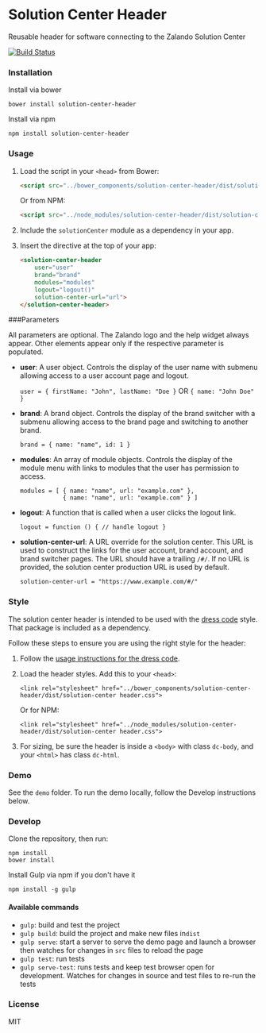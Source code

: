 # Solution Center Header
Reusable header for software connecting to the Zalando Solution Center

[![Build Status](https://travis-ci.org/zalando/solution-center-header.svg?branch=master)](https://travis-ci.org/zalando/solution-center-header)

### Installation

Install via bower

```shell
bower install solution-center-header
```

Install via npm

```shell
npm install solution-center-header
```

### Usage

1. Load the script in your `<head>` from Bower:

    ```html
    <script src="../bower_components/solution-center-header/dist/solution-center-header.js"></script>
    ```
    
    Or from NPM:
    
    
    ```html
    <script src="../node_modules/solution-center-header/dist/solution-center-header.js"></script>
    ```

2. Include the `solutionCenter` module as a dependency in your app.

3. Insert the directive at the top of your app:

    ```html
    <solution-center-header 
        user="user"
        brand="brand"
        modules="modules" 
        logout="logout()" 
        solution-center-url="url">
    </solution-center-header>
    ```

###Parameters

All parameters are optional. The Zalando logo and the help widget always appear. Other elements appear only if the respective parameter is populated.

 - **user**: A user object. Controls the display of the user name with submenu allowing access to a user account page and logout.
 
    `user = { firstName: "John", lastName: "Doe }` OR `{ name: "John Doe" }`
 
 - **brand**: A brand object. Controls the display of the brand switcher with a submenu allowing access to the brand page and switching to another brand.
 
    ```brand = { name: "name", id: 1 }```

 - **modules**: An array of module objects. Controls the display of the module menu with links to modules that the user has permission to access.
 
     ```
     modules = [ { name: "name", url: "example.com" }, 
                 { name: "name", url: "example.com" } ]
     ```
 
 - **logout**: A function that is called when a user clicks the logout link.
 
    ```logout = function () { // handle logout }``` 
 
 - **solution-center-url**:  A URL override for the solution center. This URL is used to construct the links for the user account, brand account, and brand switcher pages. The URL should have a trailing `/#/`. If no URL is provided, the solution center production URL is used by default.

    ```solution-center-url = "https://www.example.com/#/"```

### Style

The solution center header is intended to be used with the [dress code](https://github.com/zalando/dress-code) style. That package is included as a dependency.

Follow these steps to ensure you are using the right style for the header:

 1. Follow the [usage instructions for the dress code](https://github.com/zalando/dress-code#usage). 
 2. Load the header styles. Add this to your `<head>`:
 
    ```<link rel="stylesheet" href="../bower_components/solution-center-header/dist/solution-center header.css">```
    
    Or for NPM:
    
    ```<link rel="stylesheet" href="../node_modules/solution-center-header/dist/solution-center header.css">```
    
 3. For sizing, be sure the header is inside a `<body>` with class `dc-body`, and your `<html>` has class `dc-html`. 

 
	 

### Demo

See the `demo` folder. To run the demo locally, follow the Develop instructions below.

### Develop

Clone the repository, then run:

```shell
npm install
bower install
```

Install Gulp via npm if you don't have it
```shell
npm install -g gulp
```

#### Available commands

* `gulp`: build and test the project
* `gulp build`: build the project and make new files in`dist`
* `gulp serve`: start a server to serve the demo page and launch a browser then watches for changes in `src` files to reload the page
* `gulp test`: run tests
* `gulp serve-test`: runs tests and keep test browser open for development. Watches for changes in source and test files to re-run the tests

### License
MIT
